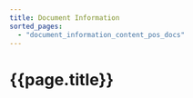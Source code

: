 ```yaml
---
title: Document Information
sorted_pages:
  - "document_information_content_pos_docs"
---
```

# {{page.title}}
